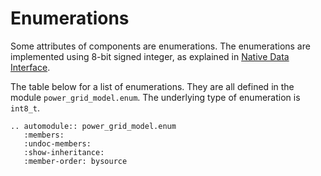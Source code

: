<!--
SPDX-FileCopyrightText: 2022 Contributors to the Power Grid Model project <dynamic.grid.calculation@alliander.com>

SPDX-License-Identifier: MPL-2.0
-->

# Enumerations

Some attributes of components are enumerations. The enumerations are implemented using 8-bit signed integer, as
explained in
[Native Data Interface](native-data-interface.md).

The table below for a list of enumerations. They are all defined in the module `power_grid_model.enum`. The underlying
type of enumeration is `int8_t`.

```{eval-rst}
.. automodule:: power_grid_model.enum
   :members:
   :undoc-members:
   :show-inheritance:
   :member-order: bysource
```
